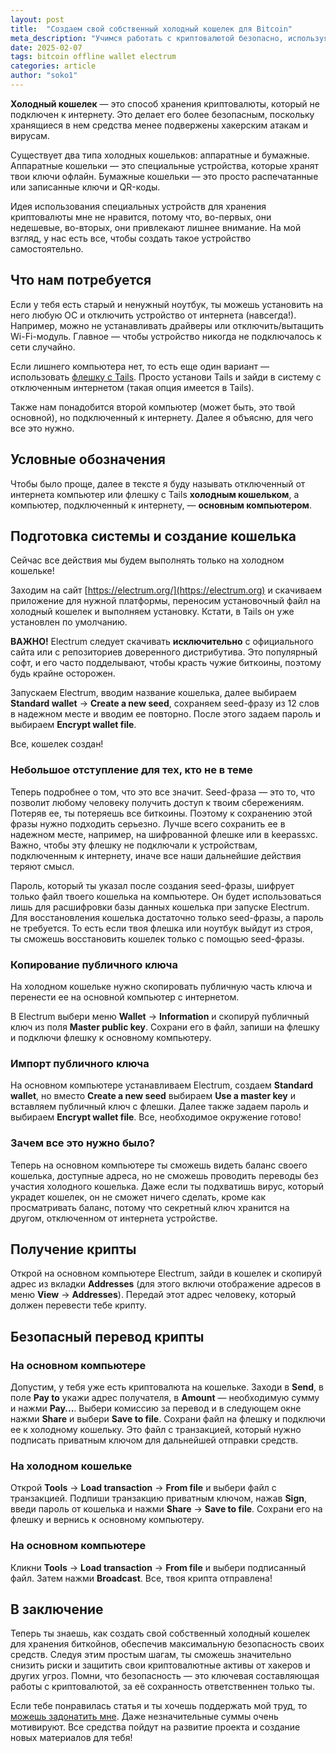 ```yaml
---
layout: post  
title:  "Создаем свой собственный холодный кошелек для Bitcoin"  
meta_description: "Учимся работать с криптовалютой безопасно, используя оффлайн-компьютер (или флешку с Tails) и Electrum."  
date: 2025-02-07  
tags: bitcoin offline wallet electrum  
categories: article  
author: "soko1"  
---
```


**Холодный кошелек** — это способ хранения криптовалюты, который не подключен к интернету. Это делает его более безопасным, поскольку хранящиеся в нем средства менее подвержены хакерским атакам и вирусам.

Существует два типа холодных кошельков: аппаратные и бумажные. Аппаратные кошельки — это специальные устройства, которые хранят твои ключи офлайн. Бумажные кошельки — это просто распечатанные или записанные ключи и QR-коды.

Идея использования специальных устройств для хранения криптовалюты мне не нравится, потому что, во-первых, они недешевые, во-вторых, они привлекают лишнее внимание. На мой взгляд, у нас есть все, чтобы создать такое устройство самостоятельно.

## Что нам потребуется

Если у тебя есть старый и ненужный ноутбук, ты можешь установить на него любую ОС и отключить устройство от интернета (навсегда!). Например, можно не устанавливать драйверы или отключить/вытащить Wi-Fi-модуль. Главное — чтобы устройство никогда не подключалось к сети случайно.

Если лишнего компьютера нет, то есть еще один вариант — использовать [флешку с Tails](https://cryptopunks.org/article/anonymous+secure+linux+distribution+tails/). Просто установи Tails и зайди в систему с отключенным интернетом (такая опция имеется в Tails). 

Также нам понадобится второй компьютер (может быть, это твой основной), но подключенный к интернету. Далее я объясню, для чего все это нужно. 

## Условные обозначения

Чтобы было проще, далее в тексте я буду называть отключенный от интернета компьютер или флешку с Tails **холодным кошельком**, а компьютер, подключенный к интернету, — **основным компьютером**.

## Подготовка системы и создание кошелька

Сейчас все действия мы будем выполнять только на холодном кошельке!

Заходим на сайт [https://electrum.org/](https://electrum.org) и скачиваем приложение для нужной платформы, переносим установочный файл на холодный кошелек и выполняем установку. Кстати, в Tails он уже установлен по умолчанию.

**ВАЖНО!** Electrum следует скачивать **исключительно** с официального сайта или с репозиториев доверенного дистрибутива. Это популярный софт, и его часто подделывают, чтобы красть чужие биткоины, поэтому будь крайне осторожен.

Запускаем Electrum, вводим название кошелька, далее выбираем **Standard wallet** -> **Create a new seed**, сохраняем seed-фразу из 12 слов в надежном месте и вводим ее повторно. После этого задаем пароль и выбираем **Encrypt wallet file**.

Все, кошелек создан!

### Небольшое отступление для тех, кто не в теме

Теперь подробнее о том, что это все значит. Seed-фраза — это то, что позволит любому человеку получить доступ к твоим сбережениям. Потеряв ее, ты потеряешь все биткоины. Поэтому к сохранению этой фразы нужно подходить серьезно. Лучше всего сохранить ее в надежном месте, например, на шифрованной флешке или в keepassxc. Важно, чтобы эту флешку не подключали к устройствам, подключенным к интернету, иначе все наши дальнейшие действия теряют смысл.

Пароль, который ты указал после создания seed-фразы, шифрует только файл твоего кошелька на компьютере. Он будет использоваться лишь для расшифровки базы данных кошелька при запуске Electrum. Для восстановления кошелька достаточно только seed-фразы, а пароль не требуется. То есть если твоя флешка или ноутбук выйдут из строя, ты сможешь восстановить кошелек только с помощью seed-фразы.

### Копирование публичного ключа

На холодном кошельке нужно скопировать публичную часть ключа и перенести ее на основной компьютер с интернетом.

В Electrum выбери меню **Wallet** -> **Information** и скопируй публичный ключ из поля **Master public key**. Сохрани его в файл, запиши на флешку и подключи флешку к основному компьютеру.

### Импорт публичного ключа

На основном компьютере устанавливаем Electrum, создаем **Standard wallet**, но вместо **Create a new seed** выбираем **Use a master key** и вставляем публичный ключ с флешки. Далее также задаем пароль и выбираем **Encrypt wallet file**. Все, необходимое окружение готово!

### Зачем все это нужно было?

Теперь на основном компьютере ты сможешь видеть баланс своего кошелька, доступные адреса, но не сможешь проводить переводы без участия холодного кошелька. Даже если ты подхватишь вирус, который украдет кошелек, он не сможет ничего сделать, кроме как просматривать баланс, потому что секретный ключ хранится на другом, отключенном от интернета устройстве.

## Получение крипты

Открой на основном компьютере Electrum, зайди в кошелек и скопируй адрес из вкладки **Addresses** (для этого включи отображение адресов в меню **View** -> **Addresses**). Передай этот адрес человеку, который должен перевести тебе крипту.

## Безопасный перевод крипты

### На основном компьютере

Допустим, у тебя уже есть криптовалюта на кошельке. Заходи в **Send**, в поле **Pay to** укажи адрес получателя, в **Amount** — необходимую сумму и нажми **Pay...**. Выбери комиссию за перевод и в следующем окне нажми **Share** и выбери **Save to file**. Сохрани файл на флешку и подключи ее к холодному кошельку. Это файл с транзакцией, который нужно подписать приватным ключом для дальнейшей отправки средств.

### На холодном кошельке

Открой **Tools** -> **Load transaction** -> **From file** и выбери файл с транзакцией. Подпиши транзакцию приватным ключом, нажав **Sign**, введи пароль от кошелька и нажми **Share** -> **Save to file**. Сохрани его на флешку и вернись к основному компьютеру.

### На основном компьютере

Кликни **Tools** -> **Load transaction** -> **From file** и выбери подписанный файл. Затем нажми **Broadcast**. Все, твоя крипта отправлена!

## В заключение

Теперь ты знаешь, как создать свой собственный холодный кошелек для хранения биткойнов, обеспечив максимальную безопасность своих средств. Следуя этим простым шагам, ты сможешь значительно снизить риски и защитить свои криптовалютные активы от хакеров и других угроз. Помни, что безопасность — это ключевая составляющая работы с криптовалютой, за её сохранность ответственнен только ты.

Если тебе понравилась статья и ты хочешь поддержать мой труд, то [можешь задонатить мне](/donate). Даже незначительные суммы очень мотивируют. Все средства пойдут на развитие проекта и создание новых материалов для тебя!
